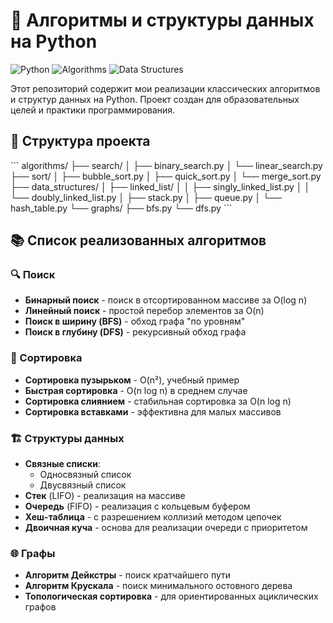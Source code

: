 # 🚀 Алгоритмы и структуры данных на Python

![Python](https://img.shields.io/badge/Python-3.8+-blue?logo=python)
![Algorithms](https://img.shields.io/badge/Algorithms-%F0%9F%94%8D-green)
![Data Structures](https://img.shields.io/badge/Data_Structures-%F0%9F%92%BE-orange)

Этот репозиторий содержит мои реализации классических алгоритмов и структур данных на Python. Проект создан для образовательных целей и практики программирования.

## 📁 Структура проекта
\```
algorithms/
├── search/
│ ├── binary_search.py
│ └── linear_search.py
├── sort/
│ ├── bubble_sort.py
│ ├── quick_sort.py
│ └── merge_sort.py
├── data_structures/
│ ├── linked_list/
│ │ ├── singly_linked_list.py
│ │ └── doubly_linked_list.py
│ ├── stack.py
│ ├── queue.py
│ └── hash_table.py
└── graphs/
├── bfs.py
└── dfs.py
\```

## 📚 Список реализованных алгоритмов

### 🔍 Поиск
- **Бинарный поиск** - поиск в отсортированном массиве за O(log n)
- **Линейный поиск** - простой перебор элементов за O(n)
- **Поиск в ширину (BFS)** - обход графа "по уровням"
- **Поиск в глубину (DFS)** - рекурсивный обход графа

### 🔢 Сортировка
- **Сортировка пузырьком** - O(n²), учебный пример
- **Быстрая сортировка** - O(n log n) в среднем случае
- **Сортировка слиянием** - стабильная сортировка за O(n log n)
- **Сортировка вставками** - эффективна для малых массивов

### 🏗 Структуры данных
- **Связные списки**:
  - Односвязный список
  - Двусвязный список
- **Стек** (LIFO) - реализация на массиве
- **Очередь** (FIFO) - реализация с кольцевым буфером
- **Хеш-таблица** - с разрешением коллизий методом цепочек
- **Двоичная куча** - основа для реализации очереди с приоритетом

### 🌐 Графы
- **Алгоритм Дейкстры** - поиск кратчайшего пути
- **Алгоритм Крускала** - поиск минимального остовного дерева
- **Топологическая сортировка** - для ориентированных ациклических графов